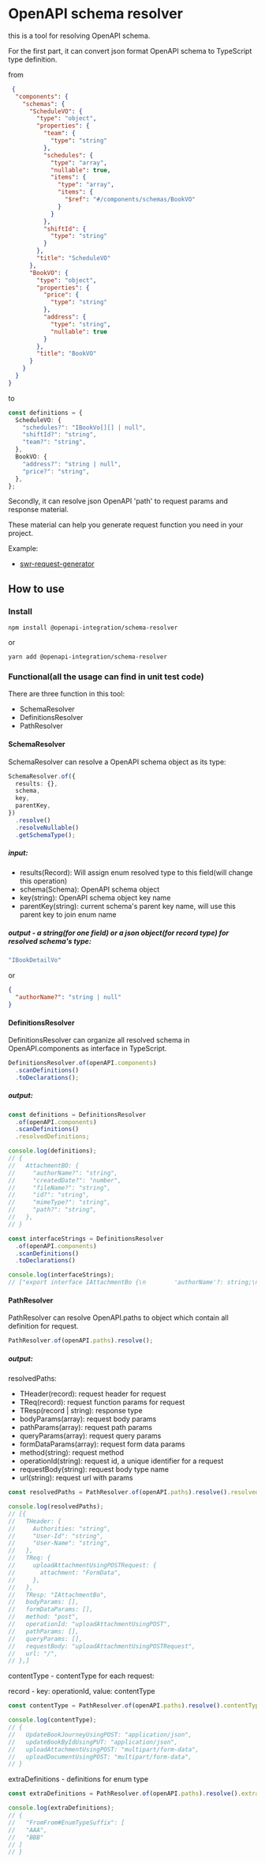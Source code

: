 # OpenAPI schema resolver

this is a tool for resolving OpenAPI schema.

For the first part, it can convert json format OpenAPI schema to TypeScript type definition.

from

```json
 {
  "components": {
    "schemas": {
      "ScheduleVO": {
        "type": "object",
        "properties": {
          "team": {
            "type": "string"
          },
          "schedules": {
            "type": "array",
            "nullable": true,
            "items": {
              "type": "array",
              "items": {
                "$ref": "#/components/schemas/BookVO"
              }
            }
          },
          "shiftId": {
            "type": "string"
          }
        },
        "title": "ScheduleVO"
      },
      "BookVO": {
        "type": "object",
        "properties": {
          "price": {
            "type": "string"
          },
          "address": {
            "type": "string",
            "nullable": true
          }
        },
        "title": "BookVO"
      }
    }
  }
}
```

to

```typescript
const definitions = {
  ScheduleVO: {
    "schedules?": "IBookVo[][] | null",
    "shiftId?": "string",
    "team?": "string",
  },
  BookVO: {
    "address?": "string | null",
    "price?": "string",
  },
};
```

Secondly, it can resolve json OpenAPI 'path' to request params and response material.

These material can help you generate request function you need in your project.

Example:

- [swr-request-generator](https://github.com/teobler/swr-request-generator)

## How to use

### Install

`npm install @openapi-integration/schema-resolver`

or

`yarn add @openapi-integration/schema-resolver`

### Functional(all the usage can find in unit test code)

There are three function in this tool:

- SchemaResolver
- DefinitionsResolver
- PathResolver

#### SchemaResolver

SchemaResolver can resolve a OpenAPI schema object as its type:

```typescript
SchemaResolver.of({
  results: {},
  schema,
  key,
  parentKey,
})
  .resolve()
  .resolveNullable()
  .getSchemaType();
```

##### input:

- results(Record): Will assign enum resolved type to this field(will change this operation)
- schema(Schema): OpenAPI schema object
- key(string): OpenAPI schema object key name
- parentKey(string): current schema's parent key name, will use this parent key to join enum name

##### output - a string(for one field) or a json object(for record type) for resolved schema's type:

```typescript
"IBookDetailVo"
```

or

```json
{
  "authorName?": "string | null"
}
```

#### DefinitionsResolver

DefinitionsResolver can organize all resolved schema in OpenAPI.components as interface in TypeScript.

```typescript
DefinitionsResolver.of(openAPI.components)
  .scanDefinitions()
  .toDeclarations();
```

##### output:

```typescript
const definitions = DefinitionsResolver
  .of(openAPI.components)
  .scanDefinitions()
  .resolvedDefinitions;

console.log(definitions);
// {
//   AttachmentBO: {
//     "authorName?": "string",
//     "createdDate?": "number",
//     "fileName?": "string",
//     "id?": "string",
//     "mimeType?": "string",
//     "path?": "string",
//   },
// }

const interfaceStrings = DefinitionsResolver
  .of(openAPI.components)
  .scanDefinitions()
  .toDeclarations()

console.log(interfaceStrings);
// ["export interface IAttachmentBo {\n        'authorName'?: string;\n'createdDate'?: number;\n'fileName'?: string;\n'id'?: string;\n'mimeType'?: string;\n'path'?: string;\n      }",]
```

#### PathResolver

PathResolver can resolve OpenAPI.paths to object which contain all definition for request.

```typescript
PathResolver.of(openAPI.paths).resolve();
```

##### output:

resolvedPaths:
- THeader(record): request header for request
- TReq(record): request function params for request
- TResp(record | string): response type
- bodyParams(array): request body params
- pathParams(array): request path params
- queryParams(array): request query params
- formDataParams(array): request form data params
- method(string): request method
- operationId(string): request id, a unique identifier for a request
- requestBody(string): request body type name
- url(string): request url with params

```typescript
const resolvedPaths = PathResolver.of(openAPI.paths).resolve().resolvedPaths;

console.log(resolvedPaths);
// [{
//   THeader: {
//     Authorities: "string",
//     "User-Id": "string",
//     "User-Name": "string",
//   },
//   TReq: {
//     uploadAttachmentUsingPOSTRequest: {
//       attachment: "FormData",
//     },
//   },
//   TResp: "IAttachmentBo",
//   bodyParams: [],
//   formDataParams: [],
//   method: "post",
//   operationId: "uploadAttachmentUsingPOST",
//   pathParams: [],
//   queryParams: [],
//   requestBody: "uploadAttachmentUsingPOSTRequest",
//   url: "/",
// },]
```

contentType - contentType for each request:

record - key: operationId, value: contentType

```typescript
const contentType = PathResolver.of(openAPI.paths).resolve().contentType

console.log(contentType);
// {
//   UpdateBookJourneyUsingPOST: "application/json",
//   updateBookByIdUsingPUT: "application/json",
//   uploadAttachmentUsingPOST: "multipart/form-data",
//   uploadDocumentUsingPOST: "multipart/form-data",
// }
```

extraDefinitions - definitions for enum type

```typescript
const extraDefinitions = PathResolver.of(openAPI.paths).resolve().extraDefinitions;

console.log(extraDefinitions);
// {
//   "FromFrom#EnumTypeSuffix": [
//   "AAA",
//   "BBB"
// ]
// }
```
